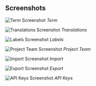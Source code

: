## Screenshots

![Term Screenshot](terms.png)
*Term*

![Translations Screenshot](translations.png)
*Translations*

![Labels Screenshot](labels.png)
*Labels*

![Project Team Screenshot](project-team.png)
*Project Team*

![Import Screenshot](import.png)
*Import*

![Export Screenshot](export.png)
*Export*

![API Keys Screenshot](api-keys.png)
*API Keys*